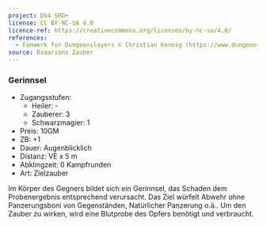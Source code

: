 ```yaml
---
project: DS4 SRD+
license: CC BY-NC-SA 4.0
licence-ref: https://creativecommons.org/licenses/by-nc-sa/4.0/
references: 
  - Fanwerk for Dungeonslayers © Christian Kennig (https://www.dungeonslayers.net/)
source: Dzaarions Zauber
---
```


### Gerinnsel

- Zugangsstufen:
  - Heiler: -
  - Zauberer: 3
  - Schwarzmagier: 1
- Preis: 10GM
- ZB: +1
- Dauer: Augenblicklich
- Distanz: VE x 5 m
- Abklingzeit: 0 Kampfrunden
- Art: Zielzauber

Im Körper des Gegners bildet sich ein Gerinnsel, das Schaden dem Probenergebnis entsprechend verursacht. Das Ziel würfelt Abwehr ohne Panzerungsboni von Gegenständen, Natürlicher Panzerung o.ä.. Um den Zauber zu wirken, wird eine Blutprobe des Opfers benötigt und verbraucht.

